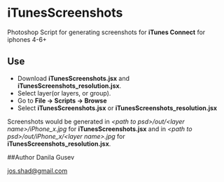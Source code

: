 # iTunesScreenshots
Photoshop Script for generating screenshots for **iTunes Connect** for iphones 4-6+

## Use
- Download **iTunesScreenshots.jsx** and **iTunesScreenshots_resolution.jsx**.
- Select layer(or layers, or group).
- Go to **File -> Scripts -> Browse** 
- Select **iTunesScreenshots.jsx** or **iTunesScreenshots_resolution.jsx**

Screenshots would be generated in *\<path to psd\>/out/\<layer name\>/iPhone_x.jpg* for **iTunesScreenshots.jsx** and in *\<path to psd\>/out/iPhone_x/\<layer name>.jpg* for **iTunesScreenshots_resolution.jsx**.

##Author
Danila Gusev

<a href="mailto:jos.shad@gmail.com">jos.shad@gmail.com</a>

